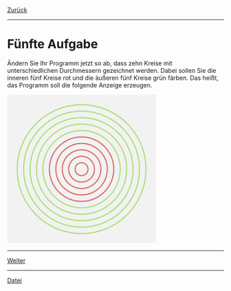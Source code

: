 [Zurück](Conditionals.md)

---

# Fünfte Aufgabe

Ändern Sie Ihr Programm jetzt so ab, dass zehn Kreise mit unterschiedlichen Durchmessern gezeichnet werden.
Dabei sollen Sie die inneren fünf Kreise rot und die äußeren fünf Kreise grün färben.
Das heißt, das Programm soll die folgende Anzeige erzeugen.

![Farbige Kreise](../images/Kreise.png)

---

[Weiter](Maus.md)

---

[Datei](https://raw.githubusercontent.com/jan-christiansen/Elm-Kurs/master/src/task05/ColoredCircles.elm)
